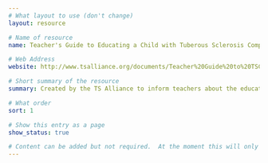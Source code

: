 ```yaml
---
# What layout to use (don't change)
layout: resource

# Name of resource
name: Teacher's Guide to Educating a Child with Tuberous Sclerosis Complex

# Web Address
website: http://www.tsalliance.org/documents/Teacher%20Guide%20to%20TSC.pdf

# Short summary of the resource
summary: Created by the TS Alliance to inform teachers about the educational needs of individuals with tuberous sclerosis.

# What order
sort: 1

# Show this entry as a page
show_status: true

# Content can be added but not required.  At the moment this will only show on the home page area.
---
```

